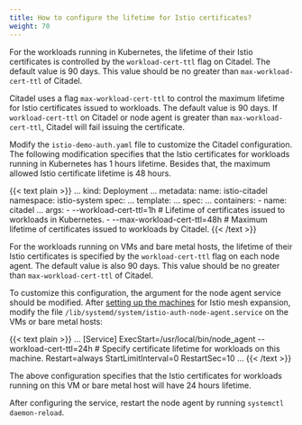 ```yaml
---
title: How to configure the lifetime for Istio certificates?
weight: 70
---
```


For the workloads running in Kubernetes, the lifetime of their Istio certificates is controlled by the
`workload-cert-ttl` flag on Citadel. The default value is 90 days. This value should be no greater than
`max-workload-cert-ttl` of Citadel.

Citadel uses a flag `max-workload-cert-ttl` to control the maximum lifetime for Istio certificates issued to
workloads. The default value is 90 days. If `workload-cert-ttl` on Citadel or node agent is greater than
`max-workload-cert-ttl`, Citadel will fail issuing the certificate.

Modify the `istio-demo-auth.yaml` file to customize the Citadel configuration.
The following modification specifies that the Istio certificates for workloads running in Kubernetes
has 1 hours lifetime. Besides that, the maximum allowed Istio certificate lifetime is 48 hours.

{{< text plain >}}
...
kind: Deployment
...
metadata:
  name: istio-citadel
  namespace: istio-system
spec:
  ...
  template:
    ...
    spec:
      ...
      containers:
      - name: citadel
        ...
        args:
          - --workload-cert-ttl=1h # Lifetime of certificates issued to workloads in Kubernetes.
          - --max-workload-cert-ttl=48h # Maximum lifetime of certificates issued to workloads by Citadel.
{{< /text >}}

For the workloads running on VMs and bare metal hosts, the lifetime of their Istio certificates is specified by the
`workload-cert-ttl` flag on each node agent. The default value is also 90 days. This value should be no greater than
`max-workload-cert-ttl` of Citadel.

To customize this configuration, the argument for the node agent service should be modified.
After [setting up the machines](/docs/setup/kubernetes/additional-setup/mesh-expansion/shared-vpn/#setting-up-the-vm) for Istio
mesh expansion, modify the file `/lib/systemd/system/istio-auth-node-agent.service` on the VMs or bare metal hosts:

{{< text plain >}}
...
[Service]
ExecStart=/usr/local/bin/node_agent --workload-cert-ttl=24h # Specify certificate lifetime for workloads on this machine.
Restart=always
StartLimitInterval=0
RestartSec=10
...
{{< /text >}}

The above configuration specifies that the Istio certificates for workloads running on this VM or bare metal host
will have 24 hours lifetime.

After configuring the service, restart the node agent by running `systemctl daemon-reload`.
